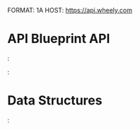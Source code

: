 FORMAT: 1A
HOST: https://api.wheely.com

# API Blueprint API

:[](introduction.md)


:[](endpoints.md)


# Data Structures

:[](models.md)
